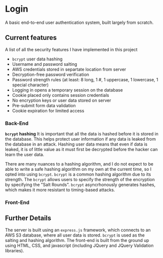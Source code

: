 # Login
A basic end-to-end user authentication system, built largely from scratch.

## Current features
A list of all the security features I have implemented in this project
* `bcrypt` user data hashing
* Username and password salting
* AWS credentials stored in separtate location from server
* Decryption-free password verification
* Password strength rules (at least: 8 long, 1 #, 1 uppercase, 1 lowercase, 1 special character)
* Logging in opens a temporary session on the database
* Cookie placed only contains session credentials
* No encryption keys or user data stored on server
* Pre-submit form data validation
* Cookie expiration for limited access


### Back-End
**`bcrypt` hashing**
It is important that all the data is hashed before it is stored in the database. This
helps protect user information if any data is leaked from the database in an attack.
Hashing user data means that even if data is leaked, it is of little value as it must 
first be decrypted before the hacker can learn the user data.

There are many nuances to a hashing algorithm, and I do not expect to be able to write a safe hashing algorithm on my own at the current time, so I opted into using `bcrypt`.
`bcrypt` is a common hashing algorithm due to its strength. The `bcrypt` allows users to specify the strength of the encryption by specifying the "Salt Rounds". `bcrypt` asyncrhonously generates hashes, which makes it more resistant to timing-based attacks.

### Front-End

## Further Details
The server is built using an `express.js` framework, which connects to an AWS S3 database, where all user data is stored. `bcrypt` is used as the salting and hashing algorithm. The front-end is built from the ground up using HTML, CSS, and javascript (including JQuery and JQuery Validation libraries). 
